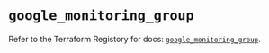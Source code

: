 # `google_monitoring_group`

Refer to the Terraform Registory for docs: [`google_monitoring_group`](https://registry.terraform.io/providers/hashicorp/google-beta/4.84.0/docs/resources/google_monitoring_group).
